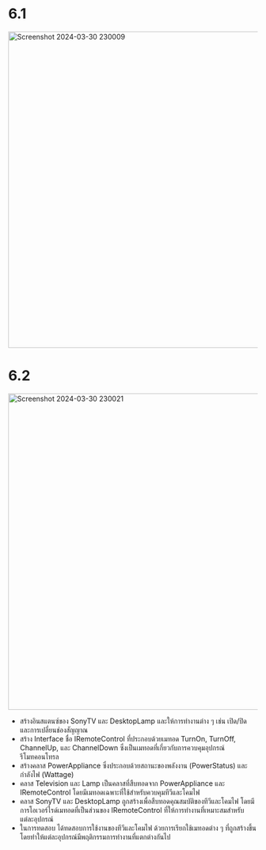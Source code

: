 # 6.1
<img width="639" alt="Screenshot 2024-03-30 230009" src="https://github.com/anndyyzzz/03376836-OOP-2566-Lab-13/assets/144866059/982fddd0-0266-4b0c-8531-c922c7fb30a5">

# 6.2
<img width="639" alt="Screenshot 2024-03-30 230021" src="https://github.com/anndyyzzz/03376836-OOP-2566-Lab-13/assets/144866059/dffbcee0-d0bd-41bc-92eb-2c43a9f697e3">

- สร้างอินสแตนซ์ของ SonyTV และ DesktopLamp และให้การทำงานต่าง ๆ เช่น เปิด/ปิด และการเปลี่ยนช่องสัญญาณ
- สร้าง Interface ชื่อ IRemoteControl ที่ประกอบด้วยเมทอด TurnOn, TurnOff, ChannelUp, และ ChannelDown ซึ่งเป็นเมทอดที่เกี่ยวกับการควบคุมอุปกรณ์รีโมทคอนโทรล
- สร้างคลาส PowerAppliance ซึ่งประกอบด้วยสถานะของพลังงาน (PowerStatus) และกำลังไฟ (Wattage)
- คลาส Television และ Lamp เป็นคลาสที่สืบทอดจาก PowerAppliance และ IRemoteControl โดยมีเมทอดเฉพาะที่ใช้สำหรับควบคุมทีวีและโคมไฟ
- คลาส SonyTV และ DesktopLamp ถูกสร้างเพื่อสืบทอดคุณสมบัติของทีวีและโคมไฟ โดยมีการโอเวอร์ไรด์เมทอดที่เป็นส่วนของ IRemoteControl ที่ให้การทำงานที่เหมาะสมสำหรับแต่ละอุปกรณ์
- ในการทดสอบ ได้ทดสอบการใช้งานของทีวีและโคมไฟ ด้วยการเรียกใช้เมทอดต่าง ๆ ที่ถูกสร้างขึ้น โดยทำให้แต่ละอุปกรณ์มีพฤติกรรมการทำงานที่แตกต่างกันไป
